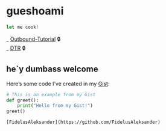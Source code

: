 # gueshoami

```javascript
let me cook!
```

_ [Outbound-Tutorial](https://github.com/gueswhoami/Outbound-Tutorial) 🔒
<br>
_ [DTR](https://github.com/gueswhoami/dtr) 🔒



## he`y dumbass welcome

Here’s some code I’ve created in my [Gist](https://gist.github.com/gueswhoami/767adb721b8ab9828cfbfd0605be2792):

```python
# This is an example from my Gist
def greet():
    print("Hello from my Gist!")
greet()
```
`
[FidelusAleksander](https://github.com/FidelusAleksander)
`
 
